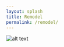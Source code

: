 ```yaml
---
layout: splash
title: Remodel
permalink: /remodel/
---
```


![alt text](IMG_20220527_212249.jpg)